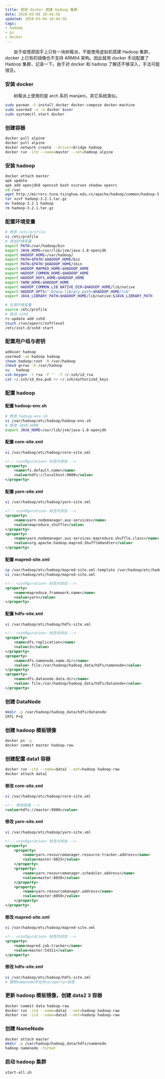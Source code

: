```yaml
---
title: 使用 docker 搭建 Hadoop 集群
date: 2020-03-04 10:44:56
updated: 2020-03-04 10:44:56
tags:
- hadoop
- pi
- docker
---
```

　　由于疫情原因手上只有一块树莓派，不能使用虚拟机搭建 Hadoop 集群，docker 上已有的镜像也不支持 ARM64 架构。因此就用 docker 手动配置了 Hadoop 集群，记录一下。由于对 docker 和 hadoop 了解还不够深入，手法可能很丑。
<!-- more -->

### 安装 docker
　　树莓派上使用的是 arch 系的 manjaro，其它系统类似。
```bash
sudo pacman -S install docker docker-compose docker-machine
sudo usermod -a -G docker $user
sudo systemctl start docker
```

### 创建容器
```bash
docker pull alpine
docker pull alpine
docker network create --driver=bridge hadoop
docker run -itd --name=master --net=hadoop alpine
```

### 安装 hadoop
```bash
docker attach master
apk update
apk add openjdk8 openssh bash ncurses shadow openrc
cd /var
wget http://mirrors.tuna.tsinghua.edu.cn/apache/hadoop/common/hadoop-3.2.1/hadoop-3.2.1.tar.gz
tar xzvf hadoop-3.2.1.tar.gz
mv hadoop-3.2.1 hadoop
rm hadoop-3.2.1.tar.gz
```

### 配置环境变量
```bash
# 修改 /etc/profile
vi /etc/profile
# 添加环境变量
export PATH=/var/hadoop/bin
export JAVA_HOME=/usr/lib/jvm/java-1.8-openjdk
export HADOOP_HOME=/var/hadoop/
export PATH=$PATH:$HADOOP_HOME/bin
export PATH=$PATH:$HADOOP_HOME/sbin
export HADOOP_MAPRED_HOME=$HADOOP_HOME
export HADOOP_COMMON_HOME=$HADOOP_HOME
export HADOOP_HDFS_HOME=$HADOOP_HOME
export YARN_HOME=$HADOOP_HOME
export HADOOP_COMMON_LIB_NATIVE_DIR=$HADOOP_HOME/lib/native
export HADOOP_OPTS="-DJava.library.path=$HADOOP_HOME/lib"
export JAVA_LIBRARY_PATH=$HADOOP_HOME/lib/native:$JAVA_LIBRARY_PATH
```
```bash
# 生效环境变量
source /etc/profile
# 启动 sshd
rc-update add sshd
touch /run/openrc/softlevel
/etc/init.d/sshd start
```

### 配置用户组与密钥
```bash
adduser hadoop
usermod -aG hadoop hadoop
chown hadoop:root -R /var/hadoop
chmod g+rwx -R /var/hadoop
su - hadoop
ssh-keygen -t rsa -P '' -f ~/.ssh/id_rsa
cat ~/.ssh/id_dsa.pub >> ~/.ssh/authorized_keys
```
### 配置 hadoop
#### 配置 hadoop-env.sh
```bash
# 修改 hadoop-env.sh
vi /var/hadoop/etc/hadoop/hadoop-env.sh 
# 修改 JAVA_HOME
export JAVA_HOME=/usr/lib/jvm/java-1.8-openjdk
```

#### 配置 core-site.xml
```bash
vi /var/hadoop/etc/hadoop/core-site.xml
```
```xml
<!-- <conﬁguration> 标签内添加 -->
<property>
    <name>fs.default.name</name>
    <value>hdfs://localhost:9000</value>
</property>
```

#### 配置 yarn-site.xml
```bash
vi /var/hadoop/etc/hadoop/yarn-site.xml
```
```xml
<!-- <conﬁguration> 标签内添加 -->
<property>
    <name>yarn.nodemanager.aux-services</name>
    <value>mapreduce_shuffle</value>
</property>
<property>
    <name>yarn.nodemanager.aux-services.mapreduce.shuffle.class</name>
    <value>org.apache.hadoop.mapred.ShuffleHandler</value>
</property>
```

#### 配置 mapred-site.xml
```bash
cp /var/hadoop/etc/hadoop/mapred-site.xml.template /var/hadoop/etc/hadoop/mapred-site.xml
vi /var/hadoop/etc/hadoop/mapred-site.xml
```
```xml
<!-- <conﬁguration> 标签内添加 -->
<property>
    <name>mapreduce.framework.name</name>
    <value>yarn</value>
</property>
```

#### 配置 hdfs-site.xml
```bash
vi /var/hadoop/etc/hadoop/hdfs-site.xml
```
```xml
<!-- <conﬁguration> 标签内添加 -->
<property>
    <name>dfs.replication</name>
    <value>3</value> 
</property>
<property>
    <name>dfs.namenode.name.dir</name>
    <value> file:/var/hadoop/hadoop_data/hdfs/namenode</value>
</property>
<property>
    <name>dfs.datanode.data.dir</name>
    <value> file:/var/hadoop/hadoop_data/hdfs/datanode</value>
</property>
```

### 创建 DataNode
```bash
mkdir -p /var/hadoop/hadoop_data/hdfs/datanode
CRTL P+Q
```

### 创建 hadoop 模板镜像
```bash
docker ps -a
docker commit master hadoop-raw
```

### 创建配置 data1 容器
```bash
docker run -itd --name=data1 --net=hadoop hadoop-raw
docker attach data1
```
#### 修改 core-site.xml
```bash
vi /var/hadoop/etc/hadoop/core-site.xml
```
```xml
<!-- 修改原值 -->
<value>hdfs://master:9000</value>
```

#### 修改 yarn-site.xml
```bash
vi /var/hadoop/etc/hadoop/yarn-site.xml
```
```xml
<!-- <conﬁguration> 标签内添加 -->
<property>
    <property>
        <name>yarn.resourcemanager.resource-tracker.address</name>
        <value>master:8025</value>
    </property>
    <property>
        <name>yarn.resourcemanager.scheduler.address</name>
        <value>master:8030</value>
    </property>
    <property>
        <name>yarn.resourcemanager.address</name>
        <value>master:8050</value>
    </property>
</property>
```

#### 修改 mapred-site.xml
```bash
vi /var/hadoop/etc/hadoop/mapred-site.xml
```
```xml
<!-- <conﬁguration> 标签内添加 -->
<property>
    <name>mapred.job.tracker</name>
    <value>master:54311</value>
</property>
```

#### 修改 hdfs-site.xml
```bash
vi /var/hadoop/etc/hadoop/hdfs-site.xml
# 删除namenode所在的<property>标签
```

### 更新 hadoop 模板镜像，创建 data2 3 容器
```bash
docker commit data hadoop-raw
docker run -itd --name=data2 --net=hadoop hadoop-raw
docker run -itd --name=data3 --net=hadoop hadoop-raw
```

### 创建 NameNode
```bash
docker attach master
mkdir -p /var/hadoop/hadoop_data/hdfs/namenode
hadoop namenode -format
```

### 启动 hadoop 集群
```bash
start-all.sh
```